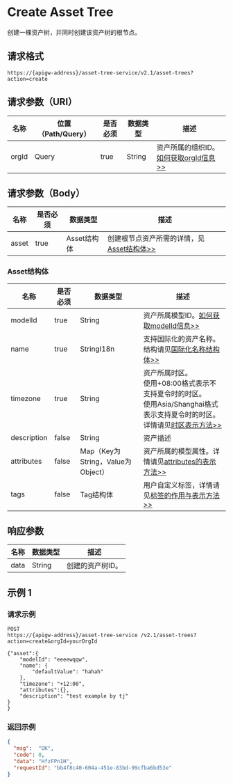 # Create Asset Tree

创建一棵资产树，并同时创建该资产树的根节点。

## 请求格式

```
https://{apigw-address}/asset-tree-service/v2.1/asset-trees?action=create
```

## 请求参数（URI）

| 名称          | 位置（Path/Query） | 是否必须 | 数据类型 | 描述      |
|---------------|------------------|----------|-----------|--------------|
| orgId         | Query            | true     | String    | 资产所属的组织ID。[如何获取orgId信息>>](/docs/api/zh_CN/latest/api_faqs#id-orgid-orgid)                |



## 请求参数（Body）

| 名称| 是否必须| 数据类型 | 描述         |
|-------------|---------------|--------------------|-----------------------------|
| asset| true  |  Asset结构体                   | 创建根节点资产所需的详情，见[Asset结构体>>](create_asset_tree.html#asset-assetstruc) |

### Asset结构体 <assetstruc>

| 名称  | 是否必须  |  数据类型      | 描述    |
|-------|-------|-------------|--------------|
|modelId|true|String|资产所属模型ID。[如何获取modelId信息>>](/docs/api/zh_CN/latest/api_faqs.html#modelid-modelid)|
| name |true| StringI18n |支持国际化的资产名称。结构请见[国际化名称结构体>>](/docs/api/zh_CN/latest/api_faqs.html#id3) |
|timezone  |true|  String  |资产所属时区。<br>使用+08:00格式表示不支持夏令时的时区。<br>使用Asia/Shanghai格式表示支持夏令时的时区。<br>详情请见[时区表示方法>>](/docs/api/zh_CN/latest/api_faqs.html#id4) |
|description |false|String|资产描述 |
|attributes  |false  |Map（Key为String，Value为Object）  |资产所属的模型属性。详情请见[attributes的表示方法>>](/docs/api/zh_CN/latest/api_faqs.html#attributes) |
|tags |false|Tag结构体|用户自定义标签，详情请见[标签的作用与表示方法>>](/docs/api/zh_CN/latest/api_faqs.html#id6)|


## 响应参数

| 名称 | 数据类型| 描述       |
|----------|--------------|----------------|
| data     | String       | 创建的资产树ID。 |



## 示例 1

### 请求示例

```
POST
https://{apigw-address}/asset-tree-service /v2.1/asset-trees?action=create&orgId=yourOrgId

{"asset":{
    "modelId": "eeeewqqw",
    "name": {
        "defaultValue": "hahah"
    },
    "timezone": "+12:00",
    "attributes":{},
    "description": "test example by tj"
}
}
```

### 返回示例

```json
{
  "msg":  "OK",
  "code": 0,
  "data": "HfzFPn1H",
  "requestId": "bb4f8c40-604a-451e-83bd-99cfba6bd53e"
}
```

